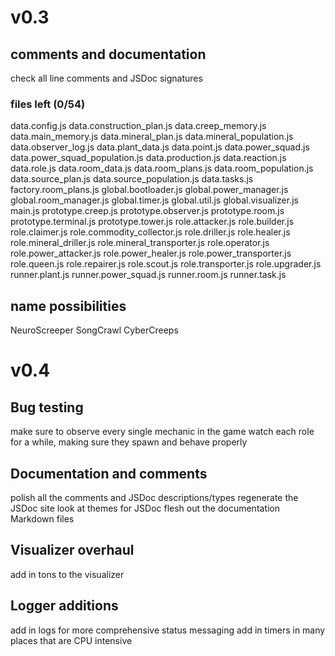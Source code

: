 # v0.3

## comments and documentation
check all line comments and JSDoc signatures

### files left (0/54)
data.config.js
data.construction_plan.js
data.creep_memory.js
data.main_memory.js
data.mineral_plan.js
data.mineral_population.js
data.observer_log.js
data.plant_data.js
data.point.js
data.power_squad.js
data.power_squad_population.js
data.production.js
data.reaction.js
data.role.js
data.room_data.js
data.room_plans.js
data.room_population.js
data.source_plan.js
data.source_population.js
data.tasks.js
factory.room_plans.js
global.bootloader.js
global.power_manager.js
global.room_manager.js
global.timer.js
global.util.js
global.visualizer.js
main.js
prototype.creep.js
prototype.observer.js
prototype.room.js
prototype.terminal.js
prototype.tower.js
role.attacker.js
role.builder.js
role.claimer.js
role.commodity_collector.js
role.driller.js
role.healer.js
role.mineral_driller.js
role.mineral_transporter.js
role.operator.js
role.power_attacker.js
role.power_healer.js
role.power_transporter.js
role.queen.js
role.repairer.js
role.scout.js
role.transporter.js
role.upgrader.js
runner.plant.js
runner.power_squad.js
runner.room.js
runner.task.js

## name possibilities
NeuroScreeper
SongCrawl
CyberCreeps

# v0.4

## Bug testing
make sure to observe every single mechanic in the game
watch each role for a while, making sure they spawn and behave properly

## Documentation and comments
polish all the comments and JSDoc descriptions/types
regenerate the JSDoc site
look at themes for JSDoc
flesh out the documentation Markdown files

## Visualizer overhaul
add in tons to the visualizer

## Logger additions
add in logs for more comprehensive status messaging
add in timers in many places that are CPU intensive
